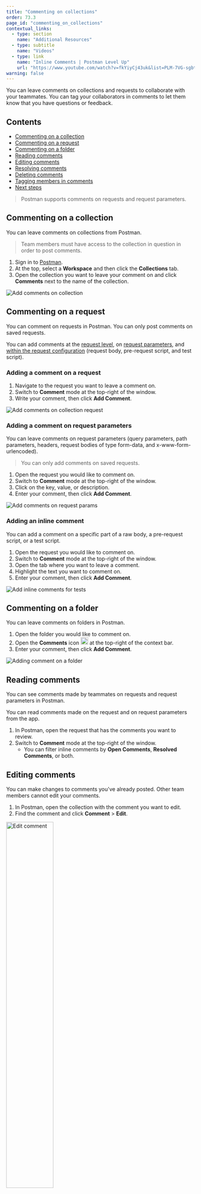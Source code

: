 ```yaml
---
title: "Commenting on collections"
order: 73.3
page_id: "commenting_on_collections"
contextual_links:
  - type: section
    name: "Additional Resources"
  - type: subtitle
    name: "Videos"
  - type: link
    name: "Inline Comments | Postman Level Up"
    url: "https://www.youtube.com/watch?v=fkYiyCj43uk&list=PLM-7VG-sgbtC5tNXxd28cmePSa9BYwqeU&index=6"
warning: false
---
```


You can leave comments on collections and requests to collaborate with your teammates. You can tag your collaborators in comments to let them know that you have questions or feedback.

## Contents

* [Commenting on a collection](#commenting-on-a-collection)
* [Commenting on a request](#commenting-on-a-request)
* [Commenting on a folder](#commenting-on-a-folder)
* [Reading comments](#reading-comments)
* [Editing comments](#editing-comments)
* [Resolving comments](#resolving-comments)
* [Deleting comments](#deleting-comments)
* [Tagging members in comments](#tagging-members-in-comments)
* [Next steps](#next-steps)

> Postman supports comments on requests and request parameters.

## Commenting on a collection

You can leave comments on collections from Postman.

> Team members must have access to the collection in question in order to post comments.

1. Sign in to [Postman](https://go.postman.co/).
2. At the top, select a **Workspace** and then click the **Collections** tab.
3. Open the collection you want to leave your comment on and click **Comments** next to the name of the collection.

![Add comments on collection](https://assets.postman.com/postman-docs/commenting-on-a-collection-v8.gif)

## Commenting on a request

You can comment on requests in Postman. You can only post comments on saved requests.

You can add comments at the [request level](#adding-a-comment-on-a-request), on [request parameters](#adding-a-comment-on-request-parameters), and [within the request configuration](#adding-an-inline-comment) (request body, pre-request script, and test script).

### Adding a comment on a request

1. Navigate to the request you want to leave a comment on.
2. Switch to **Comment** mode at the top-right of the window.
3. Write your comment, then click **Add Comment**.

![Add comments on collection request](https://assets.postman.com/postman-docs/adding-a-comment-on-a-collection-request-v8.gif)

### Adding a comment on request parameters

You can leave comments on request parameters (query parameters, path parameters, headers, request bodies of type form-data, and x-www-form-urlencoded).

> You can only add comments on saved requests.

1. Open the request you would like to comment on.
2. Switch to **Comment** mode at the top-right of the window.
3. Click on the key, value, or description.
4. Enter your comment, then click **Add Comment**.

![Add comments on request params](https://assets.postman.com/postman-docs/adding-a-comment-on-a-request-parameter-v8.gif)

### Adding an inline comment

You can add a comment on a specific part of a raw body, a pre-request script, or a test script.

1. Open the request you would like to comment on.
2. Switch to **Comment** mode at the top-right of the window.
3. Open the tab where you want to leave a comment.
4. Highlight the text you want to comment on.
5. Enter your comment, then click **Add Comment**.

![Add inline comments for tests](https://assets.postman.com/postman-docs/adding-an-inline-comment-tests-v8.gif)

## Commenting on a folder

You can leave comments on folders in Postman.

1. Open the folder you would like to comment on.
2. Open the **Comments** icon <img alt="Mini comments icon" src="https://assets.postman.com/postman-docs/mini-comments-icon-v8.jpg" width="20px"/> at the top-right of the context bar.
3. Enter your comment, then click **Add Comment**.

![Adding comment on a folder](https://assets.postman.com/postman-docs/commenting-on-a-folder-v8.gif)

## Reading comments

You can see comments made by teammates on requests and request parameters in Postman.

You can read comments made on the request and on request parameters from the app.

1. In Postman, open the request that has the comments you want to review.
2. Switch to **Comment** mode at the top-right of the window.
   * You can filter inline comments by **Open Comments**, **Resolved Comments**, or both.

## Editing comments

You can make changes to comments you've already posted. Other team members cannot edit your comments.

1. In Postman, open the collection with the comment you want to edit.
2. Find the comment and click **Comment** > **Edit**.

<img src="https://assets.postman.com/postman-docs/editing-a-comment-v8.jpg" alt="Edit comment" width="50%">

## Resolving comments

You can resolve comments made on request parameters when you no longer want them to display.

1. Open the collection with the comment(s) you want to resolve.
2. Switch to **Comment** mode at the top-right of the window.
3. Click **Resolve** next to the comment(s) you would like to resolve.

![Resolve comments](https://assets.postman.com/postman-docs/resolving-a-comment-v8.gif)

## Deleting comments

1. In Postman, open the collection with the comment you want to delete.
2. Find the comment and click the trash can icon.

<img src="https://assets.postman.com/postman-docs/deleting-a-comment-v8.jpg" alt="Delete comment" width="50%">

> For moderation purposes, admins can delete comments made by anyone, but cannot modify comments.

## Tagging members in comments

When you leave feedback or a question for a specific teammate, you can let them know by tagging them in your comment.

1. In Postman, open the collection or request you want to leave your comment on.
2. Click **Comments** and write your message.
3. To tag your teammate, type "@" and choose their name from the list.
4. Click **Add comment**.

Your teammate will be notified in the app or with an email that they've been tagged in a comment. In-app notifications appear as a red dot above the bell icon at the top right.

> If your teammate has disabled notifications then they will not be notified. If they don't have access to the collection they've been tagged on, they'll need to request access before they can read the comment.

<img src="https://assets.postman.com/postman-docs/check-comment-notifications-v8.jpg" alt="Notification bell" width="50%">

## Next steps

Postman comments support Markdown. For more information on formatting using Markdown refer to [Markdown in API Documentation](https://documenter.postman.com/view/33232/markdown-in-api-documentation/JsGc?version=latest).
